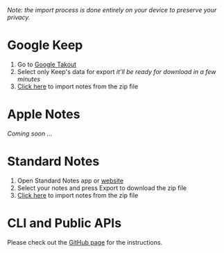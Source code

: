 
*Note: the import process is done entirely on your device to preserve your privacy.*

# Google Keep

1. Go to [Google Takout](https://takeout.google.com/)
2. Select only Keep's data for export
   *it'll be ready for download in a few minutes*
3. [Click here](#keep) to import notes from the zip file


# Apple Notes

*Coming soon ...*

# Standard Notes

1. Open Standard Notes app or [website](https://app.standardnotes.com/)
2. Select your notes and press Export to download the zip file
3. [Click here](#standard-notes) to import notes from the zip file

# CLI and Public APIs

Please check out the [GitHub page](https://github.com/computing-den/unforget?tab=readme-ov-file#public-apis---write-your-own-client) for the instructions.
